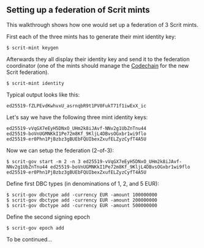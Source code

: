 Setting up a federation of Scrit mints
--------------------------------------

This walkthrough shows how one would set up a federation of 3 Scrit
mints.

First each of the three mints has to generate their mint identity key:

    $ scrit-mint keygen

Afterwards they all display their identity key and send it to the
federation coordinator (one of the mints should manage the
[Codechain](https://github.com/frankbraun/codechain) for the new Scrit
federation).

    $ scrit-mint identity

Typical output looks like this:

    ed25519-fZLPEvdKwhvxU_asrnqbR9t1PV0FukT71f1iwExX_ic

Let's say we have the following three mint identity keys:

    ed25519-vVqGX7eEyH5DNxO_UHm2k8iJAvf-NNv2g1UbZnTnu44
    ed25519-boVnUGMNKkI1Pe72m8Kf_9KljL4DBvsOGxbr1wi9flo
    ed25519-er0Phn1PjBzbz3gBUEbFQUIbexZxufELZyzCyfT4A5U

Now we can setup the federation (2-of-3):

    $ scrit-gov start -m 2 -n 3 ed25519-vVqGX7eEyH5DNxO_UHm2k8iJAvf-NNv2g1UbZnTnu44 ed25519-boVnUGMNKkI1Pe72m8Kf_9KljL4DBvsOGxbr1wi9flo ed25519-er0Phn1PjBzbz3gBUEbFQUIbexZxufELZyzCyfT4A5U

Define first DBC types (in denominations of 1, 2, and 5 EUR):

    $ scrit-gov dbctype add -currency EUR -amount 100000000
    $ scrit-gov dbctype add -currency EUR -amount 200000000
    $ scrit-gov dbctype add -currency EUR -amount 500000000

Define the second signing epoch

    $ scrit-gov epoch add

To be continued...
